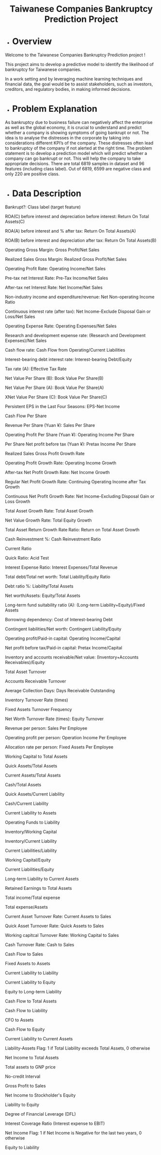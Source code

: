 # <p align="center"> Taiwanese Companies Bankruptcy Prediction Project</p>

- # Overview

Welcome to the Taiwanese Companies Bankruptcy Prediction project ! 

This project aims to develop a predictive model to identify the likelihood of bankruptcy for Taiwanese companies. 

In a work setting and by leveraging machine learning techniques and financial data, the goal would be to assist stakeholders, such as investors, creditors, and regulatory bodies, in making informed decisions.

- # Problem Explanation
As bankruptcy due to business failure can negatively affect the enterprise as well as the global economy, it is crucial to understand and predict whether a company is showing symptoms of going bankrupt or not. The idea is to analyse the distresses in the corporate by taking into considerations different KPI’s of the company. These distresses often lead to bankruptcy of the company if not alerted at the right time. The problem statement is to develop a prediction model which will predict whether a company can go bankrupt or not. This will help the company to take appropriate decisions.
There are total 6819 samples in dataset and 96 features (including class label). Out of 6819, 6599 are negative class and only 220 are positive class.

- # Data Description

Bankrupt?: Class label (target feature)

ROA(C) before interest and depreciation before interest: Return On Total Assets(C)

ROA(A) before interest and % after tax: Return On Total Assets(A)

ROA(B) before interest and depreciation after tax: Return On Total Assets(B)

Operating Gross Margin: Gross Profit/Net Sales

Realized Sales Gross Margin: Realized Gross Profit/Net Sales

Operating Profit Rate: Operating Income/Net Sales

Pre-tax net Interest Rate: Pre-Tax Income/Net Sales

After-tax net Interest Rate: Net Income/Net Sales

Non-industry income and expenditure/revenue: Net Non-operating Income Ratio

Continuous interest rate (after tax): Net Income-Exclude Disposal Gain or Loss/Net Sales

Operating Expense Rate: Operating Expenses/Net Sales

Research and development expense rate: (Research and Development Expenses)/Net Sales

Cash flow rate: Cash Flow from Operating/Current Liabilities

Interest-bearing debt interest rate: Interest-bearing Debt/Equity

Tax rate (A): Effective Tax Rate

Net Value Per Share (B): Book Value Per Share(B)

Net Value Per Share (A): Book Value Per Share(A)

XNet Value Per Share (C): Book Value Per Share(C)

Persistent EPS in the Last Four Seasons: EPS-Net Income

Cash Flow Per Share

Revenue Per Share (Yuan ¥): Sales Per Share

Operating Profit Per Share (Yuan ¥): Operating Income Per Share

Per Share Net profit before tax (Yuan ¥): Pretax Income Per Share

Realized Sales Gross Profit Growth Rate

Operating Profit Growth Rate: Operating Income Growth

After-tax Net Profit Growth Rate: Net Income Growth

Regular Net Profit Growth Rate: Continuing Operating Income after Tax Growth

Continuous Net Profit Growth Rate: Net Income-Excluding Disposal Gain or Loss Growth

Total Asset Growth Rate: Total Asset Growth

Net Value Growth Rate: Total Equity Growth

Total Asset Return Growth Rate Ratio: Return on Total Asset Growth

Cash Reinvestment %: Cash Reinvestment Ratio

Current Ratio

Quick Ratio: Acid Test

Interest Expense Ratio: Interest Expenses/Total Revenue

Total debt/Total net worth: Total Liability/Equity Ratio

Debt ratio %: Liability/Total Assets

Net worth/Assets: Equity/Total Assets

Long-term fund suitability ratio (A): (Long-term Liability+Equity)/Fixed Assets

Borrowing dependency: Cost of Interest-bearing Debt

Contingent liabilities/Net worth: Contingent Liability/Equity

Operating profit/Paid-in capital: Operating Income/Capital

Net profit before tax/Paid-in capital: Pretax Income/Capital

Inventory and accounts receivable/Net value: (Inventory+Accounts Receivables)/Equity

Total Asset Turnover

Accounts Receivable Turnover

Average Collection Days: Days Receivable Outstanding

Inventory Turnover Rate (times)

Fixed Assets Turnover Frequency

Net Worth Turnover Rate (times): Equity Turnover

Revenue per person: Sales Per Employee

Operating profit per person: Operation Income Per Employee

Allocation rate per person: Fixed Assets Per Employee

Working Capital to Total Assets

Quick Assets/Total Assets

Current Assets/Total Assets

Cash/Total Assets

Quick Assets/Current Liability

Cash/Current Liability

Current Liability to Assets

Operating Funds to Liability

Inventory/Working Capital

Inventory/Current Liability

Current Liabilities/Liability

Working Capital/Equity

Current Liabilities/Equity

Long-term Liability to Current Assets

Retained Earnings to Total Assets

Total income/Total expense

Total expense/Assets

Current Asset Turnover Rate: Current Assets to Sales

Quick Asset Turnover Rate: Quick Assets to Sales

Working capitcal Turnover Rate: Working Capital to Sales

Cash Turnover Rate: Cash to Sales

Cash Flow to Sales

Fixed Assets to Assets

Current Liability to Liability

Current Liability to Equity

Equity to Long-term Liability

Cash Flow to Total Assets

Cash Flow to Liability

CFO to Assets

Cash Flow to Equity

Current Liability to Current Assets

Liability-Assets Flag: 1 if Total Liability exceeds Total Assets, 0 otherwise

Net Income to Total Assets

Total assets to GNP price

No-credit Interval

Gross Profit to Sales

Net Income to Stockholder's Equity

Liability to Equity

Degree of Financial Leverage (DFL)

Interest Coverage Ratio (Interest expense to EBIT)

Net Income Flag: 1 if Net Income is Negative for the last two years, 0 otherwise

Equity to Liability
